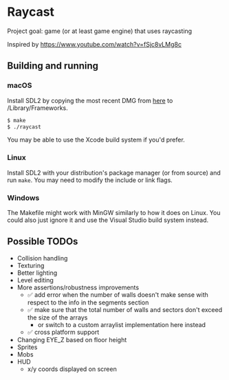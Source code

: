 # Raycast
Project goal: game (or at least game engine) that uses raycasting

Inspired by https://www.youtube.com/watch?v=fSjc8vLMg8c

## Building and running
### macOS
Install SDL2 by copying the most recent DMG from [here](https://github.com/libsdl-org/SDL/releases) to /Library/Frameworks.

```sh
$ make
$ ./raycast
```

You may be able to use the Xcode build system if you'd prefer.

### Linux
Install SDL2 with your distribution's package manager (or from source) and run `make`. You may need to modify the include or link flags.

### Windows
The Makefile might work with MinGW similarly to how it does on Linux. You could also just ignore it and use the Visual Studio build system instead.

## Possible TODOs
- Collision handling
- Texturing
- Better lighting
- Level editing
- More assertions/robustness improvements
	- ✅ add error when the number of walls doesn't make sense with respect to the info in the segments section
	- ✅ make sure that the total number of walls and sectors don't exceed the size of the arrays
		- or switch to a custom arraylist implementation here instead
	- ✅ cross platform support
- Changing EYE_Z based on floor height
- Sprites
- Mobs
- HUD
	- x/y coords displayed on screen
